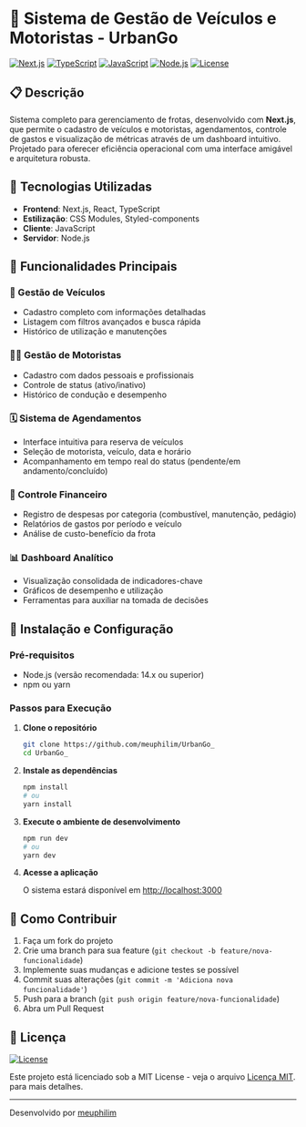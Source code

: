 # 🚗 Sistema de Gestão de Veículos e Motoristas - UrbanGo

[![Next.js](https://img.shields.io/badge/Next.js-000000?style=flat&logo=next.js)](https://nextjs.org/)
[![TypeScript](https://img.shields.io/badge/TypeScript-3178C6?style=flat&logo=typescript&logoColor=white)](https://www.typescriptlang.org/)
[![JavaScript](https://img.shields.io/badge/JavaScript-F7DF1E?style=flat&logo=javascript&logoColor=black)](https://www.javascript.com/)
[![Node.js](https://img.shields.io/badge/Node.js-339933?style=flat&logo=node.js&logoColor=white)](https://nodejs.org/)
[![License](https://img.shields.io/badge/License-MIT-blue.svg)](https://opensource.org/licenses/MIT)

## 📋 Descrição

Sistema completo para gerenciamento de frotas, desenvolvido com **Next.js**, que permite o cadastro de veículos e motoristas, agendamentos, controle de gastos e visualização de métricas através de um dashboard intuitivo. Projetado para oferecer eficiência operacional com uma interface amigável e arquitetura robusta.

## 🚀 Tecnologias Utilizadas

- **Frontend**: Next.js, React, TypeScript
- **Estilização**: CSS Modules, Styled-components
- **Cliente**: JavaScript
- **Servidor**: Node.js

## 📌 Funcionalidades Principais

### 🚗 Gestão de Veículos
- Cadastro completo com informações detalhadas
- Listagem com filtros avançados e busca rápida
- Histórico de utilização e manutenções

### 👨‍✈ Gestão de Motoristas
- Cadastro com dados pessoais e profissionais
- Controle de status (ativo/inativo)
- Histórico de condução e desempenho

### 🗓 Sistema de Agendamentos
- Interface intuitiva para reserva de veículos
- Seleção de motorista, veículo, data e horário
- Acompanhamento em tempo real do status (pendente/em andamento/concluído)

### 💸 Controle Financeiro
- Registro de despesas por categoria (combustível, manutenção, pedágio)
- Relatórios de gastos por período e veículo
- Análise de custo-benefício da frota

### 📊 Dashboard Analítico
- Visualização consolidada de indicadores-chave
- Gráficos de desempenho e utilização
- Ferramentas para auxiliar na tomada de decisões

## 🔧 Instalação e Configuração

### Pré-requisitos
- Node.js (versão recomendada: 14.x ou superior)
- npm ou yarn

### Passos para Execução

1. **Clone o repositório**
   ```bash
   git clone https://github.com/meuphilim/UrbanGo_
   cd UrbanGo_
   ```

2. **Instale as dependências**
   ```bash
   npm install
   # ou
   yarn install
   ```

3. **Execute o ambiente de desenvolvimento**
   ```bash
   npm run dev
   # ou
   yarn dev
   ```

4. **Acesse a aplicação**
   
   O sistema estará disponível em [http://localhost:3000](http://localhost:3000)


## 🤝 Como Contribuir

1. Faça um fork do projeto
2. Crie uma branch para sua feature (`git checkout -b feature/nova-funcionalidade`)
3. Implemente suas mudanças e adicione testes se possível
4. Commit suas alterações (`git commit -m 'Adiciona nova funcionalidade'`)
5. Push para a branch (`git push origin feature/nova-funcionalidade`)
6. Abra um Pull Request

## 📜 Licença

[![License](https://img.shields.io/badge/License-MIT-blue.svg)](https://opensource.org/licenses/MIT)

Este projeto está licenciado sob a MIT License - veja o arquivo [Licença MIT](./LICENSE). para mais detalhes.

---

Desenvolvido por [meuphilim](https://github.com/meuphilim)
